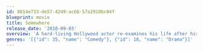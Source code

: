 ```yaml
---
id: 8814e733-de57-4249-ac66-57a2910bc04f
blueprint: movie
title: Somewhere
release_date: '2010-09-03'
overview: 'A hard-living Hollywood actor re-examines his life after his 11-year-old daughter surprises him with a visit.'
genres: '[{"id": 35, "name": "Comedy"}, {"id": 18, "name": "Drama"}]'
---
```

